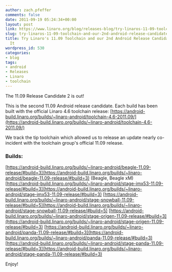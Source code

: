 ```yaml
---
author: zach.pfeffer
comments: false
date: 2011-09-19 05:24:34+00:00
layout: post
link: https://www.linaro.org/blog/releases-blog/try-linaros-11-09-toolchain-and-our-2nd-android-release-candidate-based-on-it/
slug: try-linaros-11-09-toolchain-and-our-2nd-android-release-candidate-based-on-it
title: Try Linaro's 11.09 Toolchain and our 2nd Android Release Candidate Based on
  It
wordpress_id: 530
categories:
- blog
tags:
- android
- Releases
- Linaro
- toolchain
---
```


The 11.09 Release Candidate 2 is out!

This is the second 11.09 Android release candidate. Each build has been built with the official Linaro 4.6 toolchain release: [https://android-build.linaro.org/builds/~linaro-android/toolchain-4.6-2011.09/](https://android-build.linaro.org/builds/~linaro-android/toolchain-4.6-2011.09/)

We track the tip toolchain which allowed us to release an update nearly co-incident with the toolchain group's official 11.09 release.



### Builds:


[https://android-build.linaro.org/builds/~linaro-android/beagle-11.09-release/#build=3](https://android-build.linaro.org/builds/~linaro-android/beagle-11.09-release/#build=3) (Beagle, Beagle xM)
[https://android-build.linaro.org/builds/~linaro-android/stage-imx53-11.09-release/#build=3](https://android-build.linaro.org/builds/~linaro-android/stage-imx53-11.09-release/#build=3)
[https://android-build.linaro.org/builds/~linaro-android/stage-snowball-11.09-release/#build=5](https://android-build.linaro.org/builds/~linaro-android/stage-snowball-11.09-release/#build=5)
[https://android-build.linaro.org/builds/~linaro-android/stage-origen-11.09-release/#build=3](https://android-build.linaro.org/builds/~linaro-android/stage-origen-11.09-release/#build=3)
[https://android-build.linaro.org/builds/~linaro-android/panda-11.09-release/#build=3](https://android-build.linaro.org/builds/~linaro-android/panda-11.09-release/#build=3)
[https://android-build.linaro.org/builds/~linaro-android/stage-panda-11.09-release/#build=3](https://android-build.linaro.org/builds/~linaro-android/stage-panda-11.09-release/#build=3)

Enjoy!
